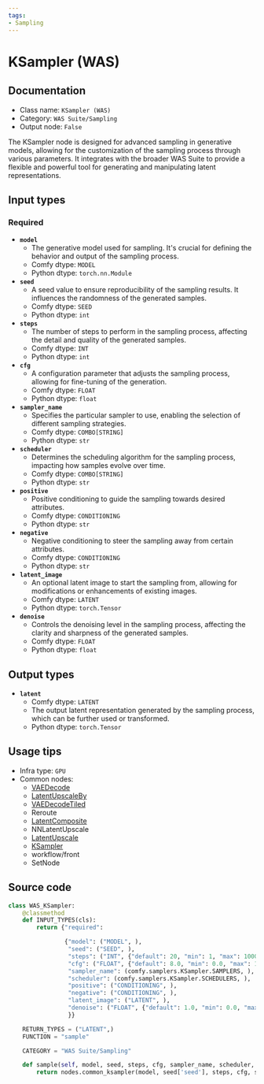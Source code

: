 ```yaml
---
tags:
- Sampling
---
```


# KSampler (WAS)
## Documentation
- Class name: `KSampler (WAS)`
- Category: `WAS Suite/Sampling`
- Output node: `False`

The KSampler node is designed for advanced sampling in generative models, allowing for the customization of the sampling process through various parameters. It integrates with the broader WAS Suite to provide a flexible and powerful tool for generating and manipulating latent representations.
## Input types
### Required
- **`model`**
    - The generative model used for sampling. It's crucial for defining the behavior and output of the sampling process.
    - Comfy dtype: `MODEL`
    - Python dtype: `torch.nn.Module`
- **`seed`**
    - A seed value to ensure reproducibility of the sampling results. It influences the randomness of the generated samples.
    - Comfy dtype: `SEED`
    - Python dtype: `int`
- **`steps`**
    - The number of steps to perform in the sampling process, affecting the detail and quality of the generated samples.
    - Comfy dtype: `INT`
    - Python dtype: `int`
- **`cfg`**
    - A configuration parameter that adjusts the sampling process, allowing for fine-tuning of the generation.
    - Comfy dtype: `FLOAT`
    - Python dtype: `float`
- **`sampler_name`**
    - Specifies the particular sampler to use, enabling the selection of different sampling strategies.
    - Comfy dtype: `COMBO[STRING]`
    - Python dtype: `str`
- **`scheduler`**
    - Determines the scheduling algorithm for the sampling process, impacting how samples evolve over time.
    - Comfy dtype: `COMBO[STRING]`
    - Python dtype: `str`
- **`positive`**
    - Positive conditioning to guide the sampling towards desired attributes.
    - Comfy dtype: `CONDITIONING`
    - Python dtype: `str`
- **`negative`**
    - Negative conditioning to steer the sampling away from certain attributes.
    - Comfy dtype: `CONDITIONING`
    - Python dtype: `str`
- **`latent_image`**
    - An optional latent image to start the sampling from, allowing for modifications or enhancements of existing images.
    - Comfy dtype: `LATENT`
    - Python dtype: `torch.Tensor`
- **`denoise`**
    - Controls the denoising level in the sampling process, affecting the clarity and sharpness of the generated samples.
    - Comfy dtype: `FLOAT`
    - Python dtype: `float`
## Output types
- **`latent`**
    - Comfy dtype: `LATENT`
    - The output latent representation generated by the sampling process, which can be further used or transformed.
    - Python dtype: `torch.Tensor`
## Usage tips
- Infra type: `GPU`
- Common nodes:
    - [VAEDecode](../../Comfy/Nodes/VAEDecode.md)
    - [LatentUpscaleBy](../../Comfy/Nodes/LatentUpscaleBy.md)
    - [VAEDecodeTiled](../../Comfy/Nodes/VAEDecodeTiled.md)
    - Reroute
    - [LatentComposite](../../Comfy/Nodes/LatentComposite.md)
    - NNLatentUpscale
    - [LatentUpscale](../../Comfy/Nodes/LatentUpscale.md)
    - [KSampler](../../Comfy/Nodes/KSampler.md)
    - workflow/front
    - SetNode



## Source code
```python
class WAS_KSampler:
    @classmethod
    def INPUT_TYPES(cls):
        return {"required":

                {"model": ("MODEL", ),
                 "seed": ("SEED", ),
                 "steps": ("INT", {"default": 20, "min": 1, "max": 10000}),
                 "cfg": ("FLOAT", {"default": 8.0, "min": 0.0, "max": 100.0}),
                 "sampler_name": (comfy.samplers.KSampler.SAMPLERS, ),
                 "scheduler": (comfy.samplers.KSampler.SCHEDULERS, ),
                 "positive": ("CONDITIONING", ),
                 "negative": ("CONDITIONING", ),
                 "latent_image": ("LATENT", ),
                 "denoise": ("FLOAT", {"default": 1.0, "min": 0.0, "max": 1.0, "step": 0.01}),
                 }}

    RETURN_TYPES = ("LATENT",)
    FUNCTION = "sample"

    CATEGORY = "WAS Suite/Sampling"

    def sample(self, model, seed, steps, cfg, sampler_name, scheduler, positive, negative, latent_image, denoise=1.0):
        return nodes.common_ksampler(model, seed['seed'], steps, cfg, sampler_name, scheduler, positive, negative, latent_image, denoise=denoise)

```
